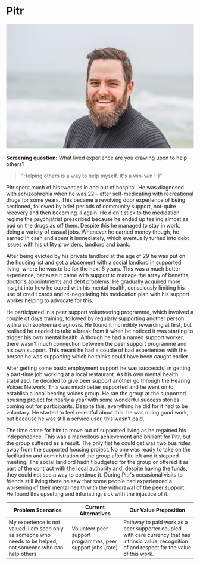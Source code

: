 # Pitr

![](<../../../.gitbook/assets/image (12).png>)

**Screening question:** What lived experience are you drawing upon to help others?

> "Helping others is a way to help myself. It's a win-win :-)"

Pitr spent much of his twenties in and out of hospital. He was diagnosed with schizophrenia when he was 22 – after self-medicating with recreational drugs for some years. This became a revolving door experience of being sectioned, followed by brief periods of community support, not-quite recovery and then becoming ill again. He didn't stick to the medication regime the psychiatrist prescribed because he ended up feeling almost as bad on the drugs as off them. Despite this he managed to stay in work, doing a variety of casual jobs. Whenever he earned money though, he earned in cash and spent it immediately, which eventually turned into debt issues with his utility providers, landlord and bank.&#x20;

After being evicted by his private landlord at the age of 29 he was put on the housing list and got a placement with a social landlord in supported living, where he was to be for the next 6 years. This was a much better experience, because it came with support to manage the array of benefits, doctor's appointments and debt problems. He gradually acquired more insight into how he coped with his mental health, consciously limiting his use of credit cards and re-negotiating his medication plan with his support worker helping to advocate for this.

He participated in a peer support volunteering programme, which involved a couple of days training, followed by regularly supporting another person with a schizophrenia diagnosis. He found it incredibly rewarding at first, but realised he needed to take a break from it when he noticed it was starting to trigger his own mental health. Although he had a named support worker, there wasn't much connection between the peer support programme and his own support. This meant he had a couple of bad experiences with the person he was supporting which he thinks could have been caught earlier.&#x20;

After getting some basic employment support he was successful in getting a part-time job working at a local restaurant. As his own mental health stabilized, he decided to give peer support another go through the Hearing Voices Network. This was much better supported and he went on to establish a local hearing voices group. He ran the group at the supported housing project for nearly a year with some wonderful success stories coming out for participants. Despite this, everything he did for it had to be voluntary. He started to feel resentful about this: he was doing good work, but because he was still a service user, this wasn't paid.&#x20;

The time came for him to move out of supported living as he regained his independence. This was a marvellous achievement and brilliant for Pitr, but the group suffered as a result. The only flat he could get was two bus rides away from the supported housing project. No one was ready to take on the facilitation and administration of the group after Pitr left and it stopped meeting. The social landlord hadn't budgeted for the group or offered it as part of the contract with the local authority and, despite having the funds, they could not see a way to continue it. During Pitr's occasional visits to friends still living there he saw that some people had experienced a worsening of their mental health with the withdrawal of the peer support. He found this upsetting and infuriating, sick with the injustice of it.



| **Problem Scenarios**                                                                                           | **Current Alternatives**                                    | **Our Value Proposition**                                                                                                                            |
| --------------------------------------------------------------------------------------------------------------- | ----------------------------------------------------------- | ---------------------------------------------------------------------------------------------------------------------------------------------------- |
| My experience is not valued. I am seen only as someone who needs to be helped, not someone who can help others. | Volunteer peer support programmes, peer support jobs (rare) | Pathway to paid work as a peer supporter coupled with care currency that has intrinsic value, recognition of and respect for the value of this work. |

